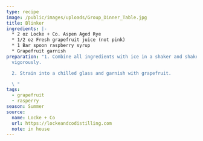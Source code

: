 ```yaml
---
type: recipe
image: /public/images/uploads/Group_Dinner_Table.jpg
title: Blinker
ingredients: |-
  * 2 oz Locke + Co. Aspen Aged Rye
  * 1/2 oz Fresh grapefruit juice (not pink)
  * 1 Bar spoon raspberry syrup 
  * Grapefruit garnish
preparation: "1. Combine all ingredients with ice in a shaker and shake
  vigorously.

  2. Strain into a chilled glass and garnish with grapefruit.

  \ "
tags:
  - grapefruit
  - rasperry
season: Summer
source:
  name: Locke + Co
  url: https://lockeandcodistilling.com
  note: in house
---
```

